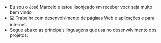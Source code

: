 -  Eu sou o José Marcelo e estou lisonjeado em receber você seja
muito bem vindo.
-  💻 Trabalho com desenvolvimento de páginas Web e aplicações e
para internet.
- Segue abaixo as principais linguagens que usa no desenvolvimento 
dos projetos:

 



